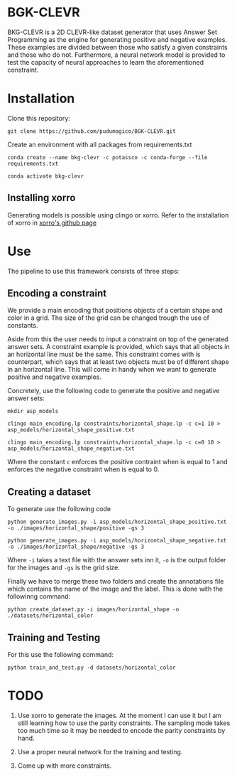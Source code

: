 # BGK-CLEVR

BKG-CLEVR is a 2D CLEVR-like dataset generator that uses Answer Set Programming as the engine for generating positive and negative examples.
These examples are divided between those who satisfy a given constraints and those who do not.
Furthermore, a neural network model is provided to test the capacity of neural approaches to learn the aforementioned constraint.

# Installation

Clone this repository:

`git clone https://github.com/pudumagico/BGK-CLEVR.git`

Create an environment with all packages from requirements.txt

`conda create --name bkg-clevr -c potassco -c conda-forge --file requirements.txt`

`conda activate bkg-clevr`

## Installing xorro

Generating models is possible using clingo or xorro.
Refer to the installation of xorro in [xorro's github page](https://github.com/potassco/xorro.)

# Use

The pipeline to use this framework consists of three steps:

## Encoding a constraint

We provide a main encoding that positions objects of a certain shape and color in a grid.
The size of the grid can be changed trough the use of constants.

Aside from this the user needs to input a constraint on top of the generated answer sets.
A constraint example is provided, which says that all objects in an horizontal line must be the same.
This constraint comes with is counterpart, which says that at least two objects must be of different shape in an horizontal line.
This will come in handy when we want to generate positive and negative examples.

Concretely, use the following code to generate the positive and negative answer sets:

`mkdir asp_models`

`clingo main_encoding.lp constraints/horizontal_shape.lp -c c=1 10 > asp_models/horizontal_shape_positive.txt`

`clingo main_encoding.lp constraints/horizontal_shape.lp -c c=0 10 > asp_models/horizontal_shape_negative.txt`

Where the constant `c` enforces the positive contraint when is equal to 1 and enforces the negative constraint when is equal to 0.

## Creating a dataset

To generate use the following code

`python generate_images.py -i asp_models/horizontal_shape_positive.txt -o ./images/horizontal_shape/positive -gs 3`

`python generate_images.py -i asp_models/horizontal_shape_negative.txt -o ./images/horizontal_shape/negative -gs 3`

Where `-i` takes a text file with the answer sets inn it, `-o` is the output folder for the images and `-gs` is the grid size.

Finally we have to merge these two folders and create the annotations file which contains the name of the image and the label.
This is done with the followinng command:

`python create_dataset.py -i images/horizontal_shape -o ./datasets/horizontal_color`

## Training and Testing

For this use the following command:

`python train_and_test.py -d datasets/horizontal_color`
 

 # TODO

 1. Use xorro to generate the images. 
 At the moment I can use it but I am still learning how to use the parity constraints.
 The sampling mode takes too much time so it may be needed to encode the parity constraints by hand.

 2. Use a proper neural network for the training and testing.

 3. Come up with more constraints.